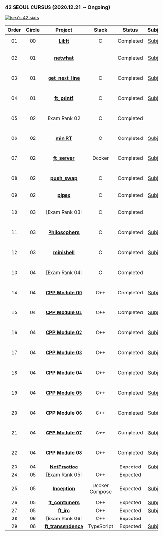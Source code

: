 ### 42 SEOUL CURSUS (2020.12.21. ~ Ongoing)
[![jseo's 42 stats](https://badge42.vercel.app/api/v2/cl1nb3gbq003009l5bsjsouaj/stats?cursusId=21&coalitionId=86)](https://github.com/JaeSeoKim/badge42)

 |Order|Circle|Project|Stack|Status|Subject|Score|
 |:---:|:---:|:---:|:---:|:---:|:---:|:---:|
 |01|00|[**Libft**](https://github.com/bigpel66/42-cursus/tree/main/circle-00/Libft)|C|Completed|[Subject](https://github.com/bigpel66/42-cursus/blob/main/circle-00/circle00%20-%20Libft.pdf)|[![jseo's 42 Libft Score](https://badge42.vercel.app/api/v2/cl1nb3gbq003009l5bsjsouaj/project/2062894)](https://github.com/JaeSeoKim/badge42)|
 |02|01|[**netwhat**](https://bigpel66.oopy.io/library/42/inner-circle/2)||Completed|[Subject](https://github.com/bigpel66/42-cursus/blob/main/circle-01/circle01%20-%20netwhat.pdf)|[![jseo's 42 netwhat Score](https://badge42.vercel.app/api/v2/cl1nb3gbq003009l5bsjsouaj/project/2069715)](https://github.com/JaeSeoKim/badge42)|
 |03|01|[**get_next_line**](https://github.com/bigpel66/42-cursus/tree/main/circle-01/get_next_line)|C|Completed|[Subject](https://github.com/bigpel66/42-cursus/blob/main/circle-01/circle01%20-%20get_next_line.pdf)|[![jseo's 42 get_next_line Score](https://badge42.vercel.app/api/v2/cl1nb3gbq003009l5bsjsouaj/project/2094812)](https://github.com/JaeSeoKim/badge42)|
 |04|01|[**ft_printf**](https://github.com/bigpel66/42-cursus/tree/main/circle-01/ft_printf)|C|Completed|[Subject](https://github.com/bigpel66/42-cursus/blob/main/circle-01/circle01%20-%20ft_printf.pdf)|[![jseo's 42 ft_printf Score](https://badge42.vercel.app/api/v2/cl1nb3gbq003009l5bsjsouaj/project/2122785)](https://github.com/JaeSeoKim/badge42)|
 |05|02|Exam Rank 02|C|Completed||[![jseo's 42 Exam Rank 02 Score](https://badge42.vercel.app/api/v2/cl1nb3gbq003009l5bsjsouaj/project/2137678)](https://github.com/JaeSeoKim/badge42)|
 |06|02|[**miniRT**](https://github.com/bigpel66/42-cursus/tree/main/circle-02/miniRT)|C|Completed|[Subject](https://github.com/bigpel66/42-cursus/blob/main/circle-02/circle02%20-%20miniRT.pdf)|[![jseo's 42 miniRT Score](https://badge42.vercel.app/api/v2/cl1nb3gbq003009l5bsjsouaj/project/2154914)](https://github.com/JaeSeoKim/badge42)|
 |07|02|[**ft_server**](https://github.com/bigpel66/42-cursus/tree/main/circle-02/ft_server)|Docker|Completed|[Subject](https://github.com/bigpel66/42-cursus/blob/main/circle-02/circle02%20-%20ft_server.pdf)|[![jseo's 42 ft_server Score](https://badge42.vercel.app/api/v2/cl1nb3gbq003009l5bsjsouaj/project/2137679)](https://github.com/JaeSeoKim/badge42)|
 |08|02|[**push_swap**](https://github.com/bigpel66/42-cursus/tree/main/circle-02/push_swap)|C|Completed|[Subject](https://github.com/bigpel66/42-cursus/blob/main/circle-02/circle02%20-%20push_swap.pdf)|[![jseo's 42 push_swap Score](https://badge42.vercel.app/api/v2/cl1nb3gbq003009l5bsjsouaj/project/2151152)](https://github.com/JaeSeoKim/badge42)|
 |09|02|[**pipex**](https://github.com/bigpel66/42-cursus/tree/main/circle-02/pipex)|C|Completed|[Subject](https://github.com/bigpel66/42-cursus/blob/main/circle-02/circle02%20-%20pipex.pdf)|[![jseo's 42 pipex Score](https://badge42.vercel.app/api/v2/cl1nb3gbq003009l5bsjsouaj/project/2203371)](https://github.com/JaeSeoKim/badge42)|
 |10|03|[Exam Rank 03]|C|Completed||[![jseo's 42 Exam Rank 03 Score](https://badge42.vercel.app/api/v2/cl1nb3gbq003009l5bsjsouaj/project/2253508)](https://github.com/JaeSeoKim/badge42)|
 |11|03|[**Philosophers**](https://github.com/bigpel66/42-cursus/tree/main/circle-03/Philosophers)|C|Completed|[Subject](https://github.com/bigpel66/42-cursus/blob/main/circle-03/circle03%20-%20Philosophers.pdf)|[![jseo's 42 Philosophers Score](https://badge42.vercel.app/api/v2/cl1nb3gbq003009l5bsjsouaj/project/2209253)](https://github.com/JaeSeoKim/badge42)|
 |12|03|[**minishell**](https://github.com/bigpel66/42-cursus/tree/main/circle-03/minishell)|C|Completed|[Subject](https://github.com/bigpel66/42-cursus/blob/main/circle-03/circle03%20-%20minishell.pdf)|[![jseo's 42 minishell Score](https://badge42.vercel.app/api/v2/cl1nb3gbq003009l5bsjsouaj/project/2253350)](https://github.com/JaeSeoKim/badge42)|
 |13|04|[Exam Rank 04]|C|Completed||[![jseo's 42 Exam Rank 04 Score](https://badge42.vercel.app/api/v2/cl1nb3gbq003009l5bsjsouaj/project/2558629)](https://github.com/JaeSeoKim/badge42)|
 |14|04|[**CPP Module 00**](https://github.com/bigpel66/42-cursus/tree/main/circle-04/CPP%20Module%2000)|C++|Completed|[Subject](https://github.com/bigpel66/42-cursus/blob/main/circle-04/circle04%20-%20CPP%20Module%2000.pdf)|[![jseo's 42 CPP Module 00 Score](https://badge42.vercel.app/api/v2/cl1nb3gbq003009l5bsjsouaj/project/2450956)](https://github.com/JaeSeoKim/badge42)|
 |15|04|[**CPP Module 01**](https://github.com/bigpel66/42-cursus/tree/main/circle-04/CPP%20Module%2001)|C++|Completed|[Subject](https://github.com/bigpel66/42-cursus/blob/main/circle-04/circle04%20-%20CPP%20Module%2001.pdf)|[![jseo's 42 CPP Module 01 Score](https://badge42.vercel.app/api/v2/cl1nb3gbq003009l5bsjsouaj/project/2451571)](https://github.com/JaeSeoKim/badge42)|
 |16|04|[**CPP Module 02**](https://github.com/bigpel66/42-cursus/tree/main/circle-04/CPP%20Module%2002)|C++|Completed|[Subject](https://github.com/bigpel66/42-cursus/blob/main/circle-04/circle04%20-%20CPP%20Module%2002.pdf)|[![jseo's 42 CPP Module 02 Score](https://badge42.vercel.app/api/v2/cl1nb3gbq003009l5bsjsouaj/project/2453744)](https://github.com/JaeSeoKim/badge42)|
 |17|04|[**CPP Module 03**](https://github.com/bigpel66/42-cursus/tree/main/circle-04/CPP%20Module%2003)|C++|Completed|[Subject](https://github.com/bigpel66/42-cursus/blob/main/circle-04/circle04%20-%20CPP%20Module%2003.pdf)|[![jseo's 42 CPP Module 03 Score](https://badge42.vercel.app/api/v2/cl1nb3gbq003009l5bsjsouaj/project/2531298)](https://github.com/JaeSeoKim/badge42)|
 |18|04|[**CPP Module 04**](https://github.com/bigpel66/42-cursus/tree/main/circle-04/CPP%20Module%2004)|C++|Completed|[Subject](https://github.com/bigpel66/42-cursus/blob/main/circle-04/circle04%20-%20CPP%20Module%2004.pdf)|[![jseo's 42 CPP Module 04 Score](https://badge42.vercel.app/api/v2/cl1nb3gbq003009l5bsjsouaj/project/2535956)](https://github.com/JaeSeoKim/badge42)|
 |19|04|[**CPP Module 05**](https://github.com/bigpel66/42-cursus/tree/main/circle-04/CPP%20Module%2005)|C++|Completed|[Subject](https://github.com/bigpel66/42-cursus/blob/main/circle-04/circle04%20-%20CPP%20Module%2005.pdf)|[![jseo's 42 CPP Module 05 Score](https://badge42.vercel.app/api/v2/cl1nb3gbq003009l5bsjsouaj/project/2536270)](https://github.com/JaeSeoKim/badge42)|
 |20|04|[**CPP Module 06**](https://github.com/bigpel66/42-cursus/tree/main/circle-04/CPP%20Module%2006)|C++|Completed|[Subject](https://github.com/bigpel66/42-cursus/blob/main/circle-04/circle04%20-%20CPP%20Module%2006.pdf)|[![jseo's 42 CPP Module 06 Score](https://badge42.vercel.app/api/v2/cl1nb3gbq003009l5bsjsouaj/project/2543244)](https://github.com/JaeSeoKim/badge42)|
 |21|04|[**CPP Module 07**](https://github.com/bigpel66/42-cursus/tree/main/circle-04/CPP%20Module%2007)|C++|Completed|[Subject](https://github.com/bigpel66/42-cursus/blob/main/circle-04/circle04%20-%20CPP%20Module%2007.pdf)|[![jseo's 42 CPP Module 08 Score](https://badge42.vercel.app/api/v2/cl1nb3gbq003009l5bsjsouaj/project/2543304)](https://github.com/JaeSeoKim/badge42)|
 |22|04|[**CPP Module 08**](https://github.com/bigpel66/42-cursus/tree/main/circle-04/CPP%20Module%2008)|C++|Completed|[Subject](https://github.com/bigpel66/42-cursus/blob/main/circle-04/circle04%20-%20CPP%20Module%2008.pdf)|[![jseo's 42 CPP Module 08 Score](https://badge42.vercel.app/api/v2/cl1nb3gbq003009l5bsjsouaj/project/2543304)](https://github.com/JaeSeoKim/badge42)|
 |23|04|[**NetPractice**](https://bigpel66.oopy.io/library/42/inner-circle/2)||Expected|[Subject](https://github.com/bigpel66/42-cursus/blob/main/circle-01/circle01%20-%20netwhat.pdf)|? / 100|
 |24|05|[Exam Rank 05]|C++|Expected||? / 100|
 |25|05|[**Inception**](https://github.com/bigpel66/42-cursus/tree/main/circle-05/Inception)|Docker Compose|Expected|[Subject](https://github.com/bigpel66/42-cursus/blob/main/circle-05/circle05%20-%20Inception.pdf)|[![jseo's 42 Inception Score](https://badge42.vercel.app/api/v2/cl1nb3gbq003009l5bsjsouaj/project/2545209)](https://github.com/JaeSeoKim/badge42)|
 |26|05|[**ft_containers**](https://github.com/bigpel66/42-cursus/tree/main/circle-05/ft_containers)|C++|Expected|[Subject](https://github.com/bigpel66/42-cursus/blob/main/circle-05/circle05%20-%20ft_containers.pdf)|? / 100|
 |27|05|[**ft_irc**](https://github.com/bigpel66/42-cursus/tree/main/circle-05/ft_irc)|C++|Expected|[Subject]()|? / 100|
 |28|06|[Exam Rank 06]|C++|Expected||? / 100|
 |29|06|[**ft_transendence**]()|TypeScript|Expected|[Subject]()|? / 100|
